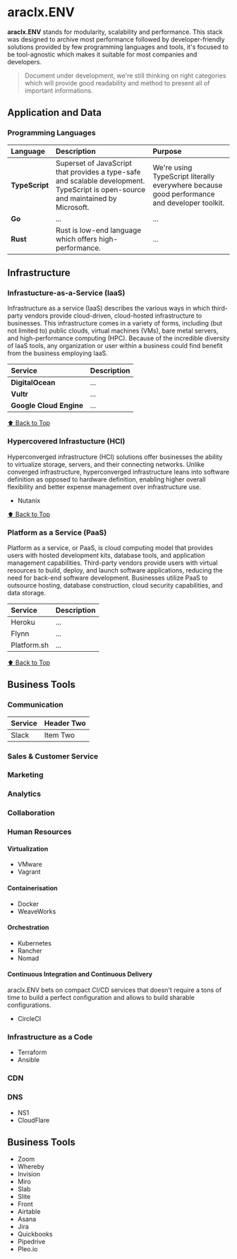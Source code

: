 # araclx.ENV

**araclx.ENV** stands for modularity, scalability and performance. This stack was designed to archive most performance followed by developer-friendly solutions provided by few programming languages and tools, it's focused to be tool-agnostic which makes it suitable for most companies and developers.

> Document under development, we're still thinking on right categories which will provide good readability and method to present all of important informations.

## Application and Data

### Programming Languages

| Language       | Description                                                                                                                       | Purpose                                                                                     |
| :------------- | :-------------------------------------------------------------------------------------------------------------------------------- | :------------------------------------------------------------------------------------------ |
| **TypeScript** | Superset of JavaScript that provides a type-safe and scalable development. TypeScript is open-source and maintained by Microsoft. | We're using TypeScript literally everywhere because good performance and developer toolkit. |
| **Go**         | ...                                                                                                                               | ...                                                                                         |
| **Rust**       | Rust is low-end language which offers high-performance.                                                                           | ...                                                                                         |

## Infrastructure

### Infrastucture-as-a-Service (IaaS)

Infrastructure as a service (IaaS) describes the various ways in which third-party vendors provide cloud-driven, cloud-hosted infrastructure to businesses. This infrastructure comes in a variety of forms, including (but not limited to) public clouds, virtual machines (VMs), bare metal servers, and high-performance computing (HPC). Because of the incredible diversity of IaaS tools, any organization or user within a business could find benefit from the business employing IaaS.

| Service                 | Description |
| :---------------------- | :---------- |
| **DigitalOcean**        | ...         |
| **Vultr**               | ...         |
| **Google Cloud Engine** | ...         |

[⬆️ Back to Top]()

### Hypercovered Infrastucture (HCI)

Hyperconverged infrastructure (HCI) solutions offer businesses the ability to virtualize storage, servers, and their connecting networks. Unlike converged infrastructure, hyperconverged infrastructure leans into software definition as opposed to hardware definition, enabling higher overall flexibility and better expense management over infrastructure use.

- Nutanix

[⬆️ Back to Top]()

### Platform as a Service (PaaS)

Platform as a service, or PaaS, is cloud computing model that provides users with hosted development kits, database tools, and application management capabilities. Third-party vendors provide users with virtual resources to build, deploy, and launch software applications, reducing the need for back-end software development. Businesses utilize PaaS to outsource hosting, database construction, cloud security capabilities, and data storage.

| Service     | Description |
| :---------- | :---------- |
| Heroku      | ...         |
| Flynn       | ...         |
| Platform.sh | ...         |

[⬆️ Back to Top]()

## Business Tools

### Communication

| Service | Header Two |
| :------ | :--------- |
| Slack   | Item Two   |

### Sales & Customer Service

### Marketing

### Analytics

### Collaboration

### Human Resources

#### Virtualization

- VMware
- Vagrant

#### Containerisation

- Docker
- WeaveWorks

#### Orchestration

- Kubernetes
- Rancher
- Nomad

#### Continuous Integration and Continuous Delivery

araclx.ENV bets on compact CI/CD services that doesn't require a tons of time to build a perfect configuration and allows to build sharable configurations.

- CircleCI

### Infrastructure as a Code

- Terraform
- Ansible

### CDN

### DNS

- NS1
- CloudFlare

## Business Tools

- Zoom
- Whereby
- Invision
- Miro
- Slab
- Slite
- Front
- Airtable
- Asana
- Jira
- Quickbooks
- Pipedrive
- Pleo.io
